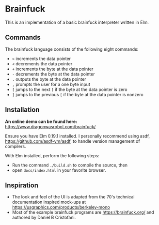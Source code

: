 # Brainfuck

This is an implementation of a basic brainfuck interpreter written in Elm.

## Commands

The brainfuck language consists of the following eight commands:

- `>` increments the data pointer
- `<` decrements the data pointer
- `+` increments the byte at the data pointer
- `-` decrements the byte at the data pointer
- `.` outputs the byte at the data pointer
- `,` prompts the user for a one byte input
- `[` jumps to the next `]` if the byte at the data pointer is zero
- `]` jumps to the previous `[` if the byte at the data pointer is nonzero

## Installation

**An online demo can be found here:** https://www.dragonwasrobot.com/brainfuck/

Ensure you have Elm 0.19.1 installed. I personally recommend using asdf,
https://github.com/asdf-vm/asdf, to handle version management of compilers.

With Elm installed, perform the following steps:

- Run the command `./build.sh` to compile the source, then
- open `docs/index.html` in your favorite browser.

## Inspiration

- The look and feel of the UI is adapted from the 70's technical documentation
  inspired mock-ups at https://usgraphics.com/products/berkeley-mono
- Most of the example brainfuck programs are https://brainfuck.org/ and authored
  by Daniel B Cristofani.
